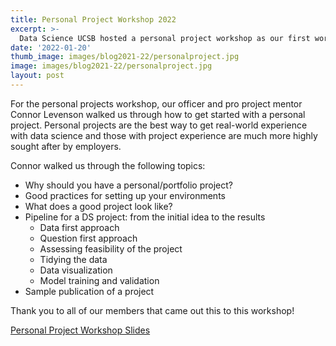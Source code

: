 ```yaml
---
title: Personal Project Workshop 2022
excerpt: >-
  Data Science UCSB hosted a personal project workshop as our first workshop of the quarter!
date: '2022-01-20'
thumb_image: images/blog2021-22/personalproject.jpg
image: images/blog2021-22/personalproject.jpg
layout: post
---
```


For the personal projects workshop, our officer and pro project mentor Connor Levenson walked us through how to get started with a personal project. Personal projects are the best way to get real-world experience with data science and those with project experience are much more highly sought after by employers. 

Connor walked us through the following topics: 


<UL>
<LI>Why should you have a personal/portfolio project?
<LI>Good practices for setting up your environments
<LI>What does a good project look like?
<LI>Pipeline for a DS project: from the initial idea to the results
<UL>
<LI>Data first approach
<LI>Question first approach
<LI>Assessing feasibility of the project
<LI>Tidying the data
<LI>Data visualization
<LI>Model training and validation</LI>
</UL>
<LI>Sample publication of a project</LI>
</UL>

Thank you to all of our members that came out this to this workshop!


[Personal Project Workshop Slides](https://docs.google.com/presentation/d/1lZ0rrJpjFuD-Z6rBYK3DW78-mDWbzUoz/edit#slide=id.p11)
